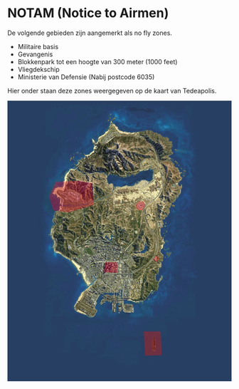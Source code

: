 # NOTAM (Notice to Airmen)

De volgende gebieden zijn aangemerkt als no fly zones.

* Militaire basis
* Gevangenis
* Blokkenpark tot een hoogte van 300 meter (1000 feet)
* Vliegdekschip
* Ministerie van Defensie (Nabij postcode 6035)

Hier onder staan deze zones weergegeven op de kaart van Tedeapolis.

![No fly zones](img/restrictedAirspace.webp)
